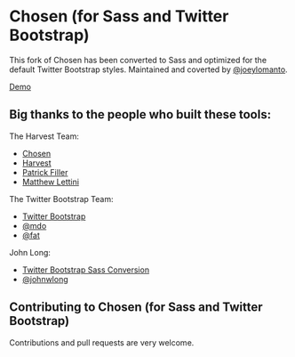 # Chosen (for Sass and Twitter Bootstrap)

This fork of Chosen has been converted to Sass and optimized for the default Twitter Bootstrap styles. Maintained and coverted by [@joeylomanto](http://www.twitter.com/joeylomanto).

[Demo](http://chosen-sass-bootstrap.herokuapp.com/)

## Big thanks to the people who built these tools:

The Harvest Team:

- [Chosen](http://harvesthq.github.com/chosen/)
- [Harvest](http://www.getharvest.com/)
- [Patrick Filler](http://www.patrickfiller.com/)
- [Matthew Lettini](http://matthewlettini.com/)

The Twitter Bootstrap Team:

- [Twitter Bootstrap](http://twitter.github.com/bootstrap/)
- [@mdo](http://www.twitter.com/mdo)
- [@fat](http://www.twitter.com/fat)

John Long:

- [Twitter Bootstrap Sass Conversion](https://github.com/jlong/sass-twitter-bootstrap)
- [@johnwlong](http://www.twitter.com/johnwlong)

## Contributing to Chosen (for Sass and Twitter Bootstrap)

Contributions and pull requests are very welcome.
